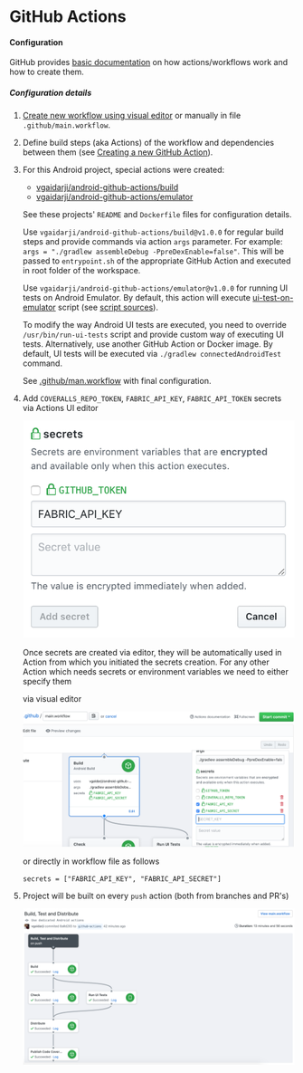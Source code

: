 # GitHub Actions

#### Configuration

GitHub provides [basic documentation](https://developer.github.com/actions) on how actions/workflows work and how to create them.

##### Configuration details

1. [Create new workflow using visual editor](https://help.github.com/articles/creating-a-workflow-with-github-actions/#creating-a-workflow-using-the-visual-editor) or manually in file `.github/main.workflow`.

2. Define build steps (aka Actions) of the workflow and dependencies between them (see [Creating a new GitHub Action](https://developer.github.com/actions/creating-github-actions/creating-a-new-action/)).

3. For this Android project, special actions were created:
    - [vgaidarji/android-github-actions/build](https://github.com/vgaidarji/android-github-actions/tree/master/build)
    - [vgaidarji/android-github-actions/emulator](https://github.com/vgaidarji/android-github-actions/tree/master/emulator)

    See these projects' `README` and `Dockerfile` files for configuration details.

    Use `vgaidarji/android-github-actions/build@v1.0.0` for regular build steps and provide commands via action `args` parameter.
    For example: `args = "./gradlew assembleDebug -PpreDexEnable=false"`. This will be passed to `entrypoint.sh` of the appropriate GitHub Action and executed in root folder of the workspace.

    Use `vgaidarji/android-github-actions/emulator@v1.0.0` for running UI tests on Android Emulator.
    By default, this action will execute [ui-test-on-emulator](https://github.com/vgaidarji/android-github-actions/blob/0381c333953e22b4b95d4ef843effefb35c67fdf/emulator/Dockerfile#L18) script (see [script sources](https://github.com/vgaidarji/docker-android/blob/570d8f3aacd6af72b817254d08c99cd5bae57636/docker-android-emulator/ui-tests-on-emulator.sh)).

    To modify the way Android UI tests are executed, you need to override `/usr/bin/run-ui-tests` script and provide custom way of executing UI tests. Alternatively, use another GitHub Action or Docker image.
    By default, UI tests will be executed via `./gradlew connectedAndroidTest` command.

    See [.github/man.workflow](./.github/main.workflow) with final configuration.

4. Add `COVERALLS_REPO_TOKEN`, `FABRIC_API_KEY`, `FABRIC_API_TOKEN` secrets via Actions UI editor

    <img src="/screenshots/github_actions_new_secret_variable.png">

    Once secrets are created via editor, they will be automatically used in Action from which you initiated the secrets creation. For any other Action which needs secrets or environment variables we need to either specify them

    via visual editor

    <img src="/screenshots/github_actions_secret_variables_in_action.png">

    or directly in workflow file as follows
    ```
    secrets = ["FABRIC_API_KEY", "FABRIC_API_SECRET"]
    ```

5. Project will be built on every `push` action (both from branches and PR's)

    <img src="/screenshots/github_actions_successful_build.png">

